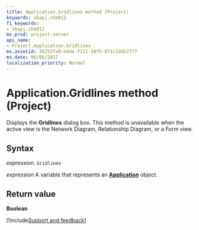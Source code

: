 ```yaml
---
title: Application.Gridlines method (Project)
keywords: vbapj.chm912
f1_keywords:
- vbapj.chm912
ms.prod: project-server
api_name:
- Project.Application.Gridlines
ms.assetid: 36252fa9-e0de-f221-58fb-871c1ddb2f77
ms.date: 06/08/2017
localization_priority: Normal
---
```



# Application.Gridlines method (Project)

Displays the  **Gridlines** dialog box. This method is unavailable when the active view is the Network Diagram, Relationship Diagram, or a Form view.


## Syntax

_expression_. `Gridlines`

_expression_ A variable that represents an **[Application](Project.Application.md)** object.


## Return value

 **Boolean**

[!include[Support and feedback](~/includes/feedback-boilerplate.md)]